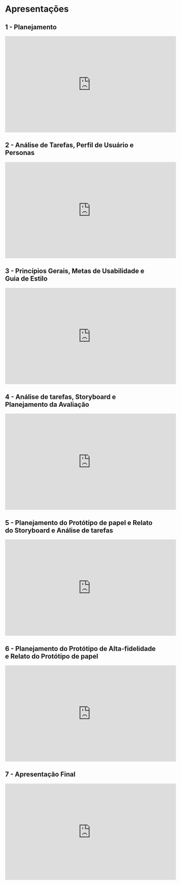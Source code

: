 # Apresentações

## 1 - Planejamento

<iframe width="560" height="315" src="https://www.youtube.com/embed/8F8uvZ_YngE" frameborder="0" allow="accelerometer; autoplay; clipboard-write; encrypted-media; gyroscope; picture-in-picture" allowfullscreen></iframe>

## 2 - Análise de Tarefas, Perfil de Usuário e Personas

<iframe width="560" height="315" src="https://www.youtube.com/embed/w2Ak7uUpdJc" frameborder="0" allow="accelerometer; autoplay; clipboard-write; encrypted-media; gyroscope; picture-in-picture" allowfullscreen></iframe>

## 3 - Princípios Gerais, Metas de Usabilidade e Guia de Estilo

<iframe width="560" height="315" src="https://www.youtube.com/embed/PObDwrmDFsU" frameborder="0" allow="accelerometer; autoplay; clipboard-write; encrypted-media; gyroscope; picture-in-picture" allowfullscreen></iframe>

## 4 - Análise de tarefas, Storyboard e Planejamento da Avaliação

<iframe width="560" height="315" src="https://www.youtube.com/embed/4vtfsgU2thQ" frameborder="0" allow="accelerometer; autoplay; clipboard-write; encrypted-media; gyroscope; picture-in-picture" allowfullscreen></iframe>

## 5 - Planejamento do Protótipo de papel e Relato do Storyboard e Análise de tarefas

<iframe width="560" height="315" src="https://www.youtube.com/embed/IcH8zC2m58A" frameborder="0" allow="accelerometer; autoplay; clipboard-write; encrypted-media; gyroscope; picture-in-picture" allowfullscreen></iframe>

## 6 - Planejamento do Protótipo de Alta-fidelidade e Relato do Protótipo de papel

<iframe width="560" height="315" src="https://www.youtube.com/embed/3Ico93iXTsE" frameborder="0" allow="accelerometer; autoplay; clipboard-write; encrypted-media; gyroscope; picture-in-picture" allowfullscreen></iframe>

## 7 - Apresentação Final

<iframe width="560" height="315" src="https://www.youtube.com/embed/403zPRIVVdI" frameborder="0" allow="accelerometer; autoplay; clipboard-write; encrypted-media; gyroscope; picture-in-picture" allowfullscreen></iframe>
